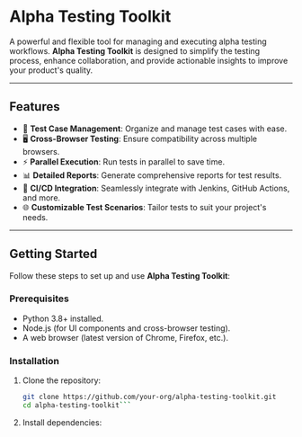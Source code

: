 # Alpha Testing Toolkit

A powerful and flexible tool for managing and executing alpha testing workflows. **Alpha Testing Toolkit** is designed to simplify the testing process, enhance collaboration, and provide actionable insights to improve your product's quality.

---

## Features

- 📄 **Test Case Management**: Organize and manage test cases with ease.
- 🖥️ **Cross-Browser Testing**: Ensure compatibility across multiple browsers.
- ⚡ **Parallel Execution**: Run tests in parallel to save time.
- 📊 **Detailed Reports**: Generate comprehensive reports for test results.
- 🔗 **CI/CD Integration**: Seamlessly integrate with Jenkins, GitHub Actions, and more.
- 🌐 **Customizable Test Scenarios**: Tailor tests to suit your project's needs.

---

## Getting Started

Follow these steps to set up and use **Alpha Testing Toolkit**:

### Prerequisites

- Python 3.8+ installed.
- Node.js (for UI components and cross-browser testing).
- A web browser (latest version of Chrome, Firefox, etc.).

### Installation

1. Clone the repository:
   ```bash
   git clone https://github.com/your-org/alpha-testing-toolkit.git
   cd alpha-testing-toolkit```
2. Install dependencies:
